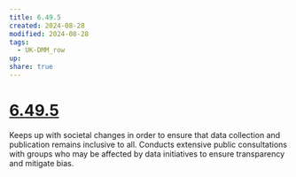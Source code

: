 ```yaml
---
title: 6.49.5
created: 2024-08-28
modified: 2024-08-28
tags:
  - UK-DMM_row
up: 
share: true
---
```

# [6.49.5](6.49.5.md)

Keeps up with societal changes in order to ensure that data collection and publication remains inclusive to all. Conducts extensive public consultations with groups who may be affected by data initiatives to ensure transparency and mitigate bias.
